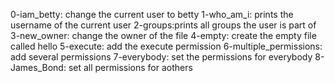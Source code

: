 0-iam_betty: change the current user to betty
1-who_am_i: prints the username of the current user
2-groups:prints all groups the user is part of
3-new_owner: change the owner of the file
4-empty: create the empty file called hello
5-execute: add the execute permission
6-multiple_permissions: add several permissions
7-everybody: set the permissions for everybody
8-James_Bond: set all permissions for aothers
